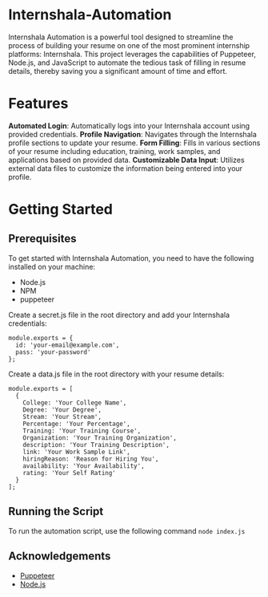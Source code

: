 # Internshala-Automation

Internshala Automation is a powerful tool designed to streamline the process of building your resume on one of the most prominent internship platforms: Internshala. This project leverages the capabilities of Puppeteer, Node.js, and JavaScript to automate the tedious task of filling in resume details, thereby saving you a significant amount of time and effort.

# Features
**Automated Login**: Automatically logs into your Internshala account using provided credentials.
**Profile Navigation**: Navigates through the Internshala profile sections to update your resume.
**Form Filling**: Fills in various sections of your resume including education, training, work samples, and applications based on provided data.
**Customizable Data Input**: Utilizes external data files to customize the information being entered into your profile.

# Getting Started
## Prerequisites
To get started with Internshala Automation, you need to have the following installed on your machine:

* Node.js
* NPM
* puppeteer

Create a secret.js file in the root directory and add your Internshala credentials:
```
module.exports = {
  id: 'your-email@example.com',
  pass: 'your-password'
};
```
Create a data.js file in the root directory with your resume details:
```
module.exports = [
  {
    College: 'Your College Name',
    Degree: 'Your Degree',
    Stream: 'Your Stream',
    Percentage: 'Your Percentage',
    Training: 'Your Training Course',
    Organization: 'Your Training Organization',
    description: 'Your Training Description',
    link: 'Your Work Sample Link',
    hiringReason: 'Reason for Hiring You',
    availability: 'Your Availability',
    rating: 'Your Self Rating'
  }
];
```
## Running the Script
To run the automation script, use the following command `node index.js`

## Acknowledgements
* [Puppeteer](https://pptr.dev/guides/what-is-puppeteer)
* [Node.js](https://nodejs.org/docs/latest/api/)
